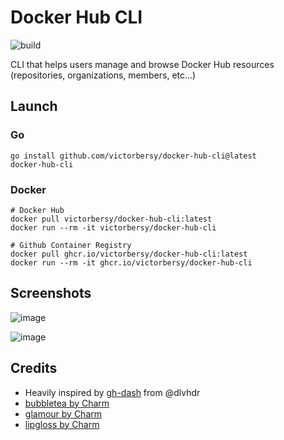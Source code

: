 # Docker Hub CLI

![build](https://github.com/VictorBersy/docker-hub-cli/actions/workflows/build.yml/badge.svg)

CLI that helps users manage and browse Docker Hub resources (repositories, organizations, members, etc...)

## Launch

### Go
```console
go install github.com/victorbersy/docker-hub-cli@latest
docker-hub-cli
```
### Docker
```console
# Docker Hub
docker pull victorbersy/docker-hub-cli:latest
docker run --rm -it victorbersy/docker-hub-cli

# Github Container Registry
docker pull ghcr.io/victorbersy/docker-hub-cli:latest
docker run --rm -it ghcr.io/victorbersy/docker-hub-cli
```
## Screenshots

![image](https://user-images.githubusercontent.com/2109178/177809263-02338c63-b354-4d4e-9db1-8eb122449346.png)

![image](https://user-images.githubusercontent.com/2109178/177809251-48e3fcf5-8825-4963-8d8a-7924c91b3eb5.png)

## Credits

- Heavily inspired by [gh-dash](https://github.com/dlvhdr/gh-dash/) from @dlvhdr
- [bubbletea by Charm](https://github.com/charmbracelet/bubbletea)
- [glamour by Charm](https://github.com/charmbracelet/glamour)
- [lipgloss by Charm](https://github.com/charmbracelet/lipgloss)
